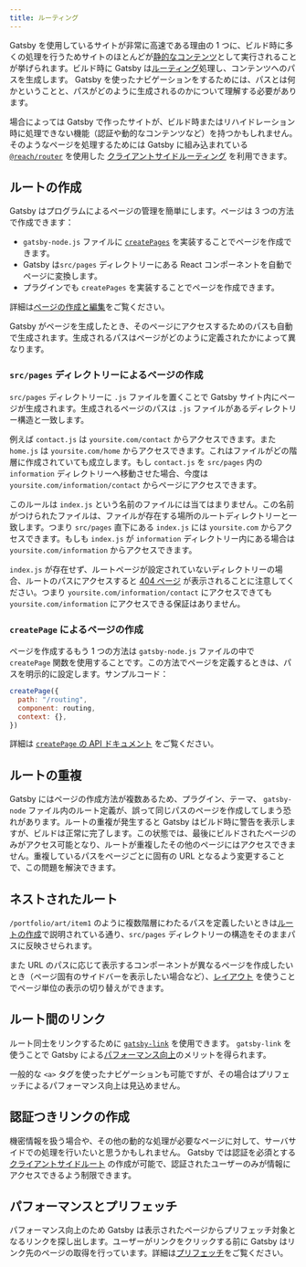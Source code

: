 ```yaml
---
title: ルーティング
---
```


Gatsby を使用しているサイトが非常に高速である理由の 1 つに、ビルド時に多くの処理を行うためサイトのほとんどが[静的なコンテンツ](/docs/adding-app-and-website-functionality/#static-pages)として実行されることが挙げられます。ビルド時に Gatsby は[ルーティング](/docs/glossary#routing)処理し、コンテンツへのパスを生成します。 Gatsby を使ったナビゲーションをするためには、パスとは何かということと、パスがどのように生成されるのかについて理解する必要があります。

場合によっては Gatsby で作ったサイトが、ビルド時またはリハイドレーション時に処理できない機能（認証や動的なコンテンツなど）を持つかもしれません。そのようなページを処理するためには Gatsby に組み込まれている [`@reach/router`](/docs/reach-router-and-gatsby/) を使用した [クライアントサイドルーティング](/docs/client-only-routes-and-user-authentication) を利用できます。

## ルートの作成

Gatsby はプログラムによるページの管理を簡単にします。ページは 3 つの方法で作成できます：

- `gatsby-node.js` ファイルに [`createPages`](/docs/node-apis/#createPages) を実装することでページを作成できます。
- Gatsby は`src/pages` ディレクトリーにある React コンポーネントを自動でページに変換します。
- プラグインでも `createPages` を実装することでページを作成できます。

詳細は[ページの作成と編集](/docs/creating-and-modifying-pages)をご覧ください。

Gatsby がページを生成したとき、そのページにアクセスするためのパスも自動で生成されます。生成されるパスはページがどのように定義されたかによって異なります。

### `src/pages` ディレクトリーによるページの作成

`src/pages` ディレクトリーに `.js` ファイルを置くことで Gatsby サイト内にページが生成されます。生成されるページのパスは `.js` ファイルがあるディレクトリー構造と一致します。

例えば `contact.js` は `yoursite.com/contact` からアクセスできます。また `home.js` は `yoursite.com/home` からアクセスできます。これはファイルがどの階層に作成されていても成立します。もし `contact.js` を `src/pages` 内の `information` ディレクトリーへ移動させた場合、今度は `yoursite.com/information/contact` からページにアクセスできます。

このルールは `index.js` という名前のファイルには当てはまりません。この名前がつけられたファイルは、ファイルが存在する場所のルートディレクトリーと一致します。つまり `src/pages` 直下にある `index.js` には `yoursite.com` からアクセスできます。もしも `index.js` が `information` ディレクトリー内にある場合は `yoursite.com/information` からアクセスできます。

`index.js` が存在せず、ルートページが設定されていないディレクトリーの場合、ルートのパスにアクセスすると [404 ページ](/docs/add-404-page/) が表示されることに注意してください。つまり `yoursite.com/information/contact` にアクセスできても `yoursite.com/information` にアクセスできる保証はありません。

### `createPage` によるページの作成

ページを作成するもう 1 つの方法は `gatsby-node.js` ファイルの中で `createPage` 関数を使用することです。この方法でページを定義するときは、パスを明示的に設定します。サンプルコード：

```js:title=gatsby-node.js
createPage({
  path: "/routing",
  component: routing,
  context: {},
})
```

詳細は [`createPage` の API ドキュメント](/docs/actions/#createPage) をご覧ください。

## ルートの重複

Gatsby にはページの作成方法が複数あるため、プラグイン、テーマ、 `gatsby-node` ファイル内のルート定義が、誤って同じパスのページを作成してしまう恐れがあります。ルートの重複が発生すると Gatsby はビルド時に警告を表示しますが、ビルドは正常に完了します。この状態では、最後にビルドされたページのみがアクセス可能となり、ルートが重複したその他のページにはアクセスできません。重複しているパスをページごとに固有の URL となるよう変更することで、この問題を解決できます。

## ネストされたルート

`/portfolio/art/item1` のように複数階層にわたるパスを定義したいときは[ルートの作成](#creating-routes)で説明されている通り、`src/pages` ディレクトリーの構造をそのままパスに反映させられます。

また URL のパスに応じて表示するコンポーネントが異なるページを作成したいとき（ページ固有のサイドバーを表示したい場合など）、[レイアウト](/docs/layout-components/) を使うことでページ単位の表示の切り替えができます。

## ルート間のリンク

ルート同士をリンクするために [`gatsby-link`](/docs/gatsby-link/) を使用できます。 `gatsby-link` を使うことで Gatsby による[パフォーマンス向上](#performance-and-prefetching)のメリットを得られます。

一般的な `<a>` タグを使ったナビゲーションも可能ですが、その場合はプリフェッチによるパフォーマンス向上は見込めません。

## 認証つきリンクの作成

機密情報を扱う場合や、その他の動的な処理が必要なページに対して、サーバサイドでの処理を行いたいと思うかもしれません。 Gatsby では認証を必須とする [クライアントサイドルート](/docs/client-only-routes-and-user-authentication) の作成が可能で、認証されたユーザーのみが情報にアクセスできるよう制限できます。

## パフォーマンスとプリフェッチ

パフォーマンス向上のため Gatsby は表示されたページからプリフェッチ対象となるリンクを探し出します。ユーザーがリンクをクリックする前に Gatsby はリンク先のページの取得を行っています。詳細は[プリフェッチ](/docs/how-code-splitting-works/#prefetching-chunks)をご覧ください。

<GuideList slug={props.slug} />
